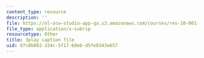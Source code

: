 ```yaml
---
content_type: resource
description: ''
file: https://ol-ocw-studio-app-qa.s3.amazonaws.com/courses/res-10-001-making-science-and-engineering-pictures-a-practical-guide-to-presenting-your-work-spring-2016/97c8b002324c5f17b0ebd5fe0343e657_ffOGEN5WZu4.vtt
file_type: application/x-subrip
resourcetype: Other
title: 3play caption file
uid: 97c8b002-324c-5f17-b0eb-d5fe0343e657
---
```

